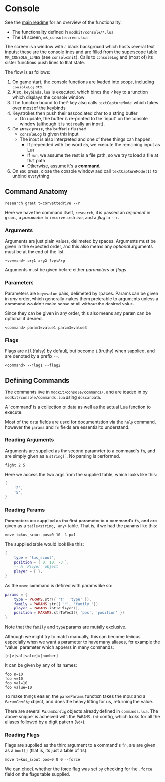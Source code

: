 # Console

See the [main readme](https://github.com/Novaras/modkit/blob/console-update/Console.md) for an overview of the functionality.

- The functionality defined in `modkit/console/*.lua`
- The UI screen, `mk_consolescreen.lua`

The screen is a window with a black background which hosts several text inputs; these are the console lines and are filled from the superscope table `MK_CONSOLE_LINES` (see `consoleInit`). Calls to `consoleLog` and (most of) its sister functions push lines to that state.

The flow is as follows:

1. On game start, the console functions are loaded into scope, including `consoleLog` etc.
1. Also, `keybinds.lua` is executed, which binds the `P` key to a function which displays the console window
1. The function bound to the `P` key also calls `textCaptureMode`, which takes over most of the keybinds
1. Keystrokes then push their asscociated char to a string buffer
    - On update, the buffer is re-printed to the 'input' on the console window (although it is not really an input).
1. On `ENTER` press, the buffer is flushed
    - `consoleLog` is given this input
    - The input is also interpreted and one of three things can happen:
        - If prepended with the word `do`, we execute the remaining input as Lua
        - If `run`, we assume the rest is a file path, so we try to load a file at that path
        - Otherwise, assume it's a **command**.
1. On `ESC` press, close the console window and call `textCaptureMode(1)` to unbind everything

## Command Anatomy

```
research grant t=corvettedrive --r
```

Here we have the command itself, `research`, it is passed an _argument_ in `grant`, a _parameter_ in `t=corvettedrive`, and a _flag_ in `--r`.

### Arguments

Arguments are just plain values, delimeted by spaces. Arguments must be given in the expected order, and this also means any _optional_ arguments must be at the end of the list.

```
<command> arg1 arg2 ?optArg
```

Arguments must be given before either _parameters_ or _flags_.

### Parameters

Parameters are `key=value` pairs, delimeted by spaces. Params can be given in _any_ order, which generally makes them preferable to arguments unless a command wouldn't make sense at all without the desired value.

Since they can be given in any order, this also means any param can be optional if desired.

```
<command> param1=value1 param3=value3
```

### Flags

Flags are `nil` (falsy) by default, but become `1` (truthy) when supplied, and are denoted by a prefix `--`.

```
<command> --flag1 --flag2
```

## Defining Commands

The commands live in `modkit/console/commands/`, and are loaded in by `modkit/console/commands.lua` using `doscanpath`.

A 'command' is a collection of data as well as the actual Lua function to execute.

Most of the data fields are used for documentation via the `help` command, however the `params` and `fn` fields are essential to understand.

### Reading Arguments

Arguments are supplied as the second parameter to a command's `fn`, and are simply given as a `string[]`. No parsing is performed.

```
fight 2 5
```

Here we access the two args from the supplied table, which looks like this:

```lua
{
    '2',
    '5',
}
```

### Reading Params

Parameters are supplied as the first parameter to a command's `fn`, and are given as a `table<string, any>` table. That is, if we had the params like this:

```
move t=kus_scout pos=0 10 -3 p=1
```

The supplied table would look like this:

```lua
{
    type = 'kus_scout',
    position = { 0, 10, -3 },
    -- A `Player` object
    player = { },
}
```

As the `move` command is defined with params like so:

```lua
params = {
    type = PARAMS.str({ 't', 'type' }),
    family = PARAMS.str({ 'f', 'family '}),
    player = PARAMS.intToPlayer(),
    position = PARAMS.strToVec3({ 'pos', 'position' })
}
```

Note that the `family` and `type` params are mutally exclusive.

Although we might try to match manually, this can become tedious especially when we want a parameter to have many aliases, for example the 'value' parameter which appears in many commands:

```
[n|v|val|value]=[number]
```

It can be given by any of its names:

```
foo n=10
foo v=10
foo val=10
foo value=10
```

To make things easier, the `parseParams` function takes the input and a _`ParamConfig`_ object, and does the heavy lifting for us, returning the value.

There are several _`ParamConfig`_ objects already defined in `commands.lua`. The above snippet is acheived with the `PARAMS.int` config, which looks for all the aliases followed by a digit pattern (`%d+`).

### Reading Flags

Flags are supplied as the third argument to a command's `fn`, are are given as a `bool[]` (that is, its just a table of `1`s).

```
move t=kus_scout pos=0 0 0 --force
```

We can check whether the force flag was set by checking for the `.force` field on the flags table supplied.

